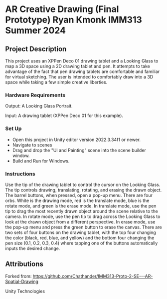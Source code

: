 # AR Creative Drawing (Final Prototype) Ryan Kmonk IMM313 Summer 2024 


## Project Description 
This project uses an XPPen Deco 01 drawing tablet and a Looking Glass to map a 3D space using a 2D drawing tablet and pen. It attempts to take advantage of the fact that pen drawing tablets are comfortable and familiar for virtual sketching. The user is intended to comfortably draw into a 3D space while taking a few simple creative liberties. 

### Hardware Requirements
Output: A Looking Glass Portrait.

Input: A drawing tablet (XPPen Deco 01 for this example).

### Set Up 
- Open this project in Unity editor version 2022.3.34f1 or newer.
- Navigate to scenes
- Drag and drop the "UI and Painting" scene into the scene builder window.
- Build and Run for Windows.

### Instructions 
Use the tip of the drawing tablet to control the cursor on the Looking Glass. The tip controls drawing, translating, rotating, and erasing the drawn object. The barrel buttons, when pressed, open a pop-up menu. There are four orbs. White is the drawing mode, red is the translate mode, blue is the rotate mode, and green is the erase mode.  In translate mode, use the pen tip to drag the most recently drawn object around the scene relative to the camera. In rotate mode, use the pen tip to drag across the Looking Glass to look at the drawn object from a different perspective. In erase mode, use the pop-up menu and press the green button to erase the canvas. There are two sets of four buttons on the drawing tablet, with the top four changing the color (black, red, blue, and yellow) and the bottom four changing the pen size (0.1, 0.2, 0.3, 0.4) where tapping one of the buttons automatically inputs the desired change. 

## Attributions
Forked from: https://github.com/Chathander/IMM313-Proto-2-SE---AR-Spatial-Drawing

Unity Technologies
